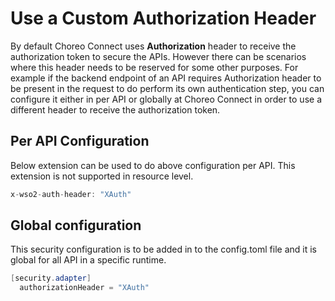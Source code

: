 # Use a Custom Authorization Header

By default Choreo Connect uses **Authorization** header to receive the authorization token to secure the APIs. However there can be scenarios where this header needs to be reserved for some other purposes. For example if the backend endpoint of an API requires Authorization header to be present in the request to do perform its own authentication step, you can configure it either in per API or globally at Choreo Connect in order to use a different header to receive the authorization token.

## Per API Configuration

Below extension can be used to do above configuration per API. This extension is not supported in resource level.

``` java tab="Adding open API extension inside the definition"
x-wso2-auth-header: "XAuth"
```

## Global configuration

This security configuration is to be added in to the config.toml file and it is global for all API in a specific runtime.

``` java tab="Adding configuration"
[security.adapter]
  authorizationHeader = "XAuth"
```
